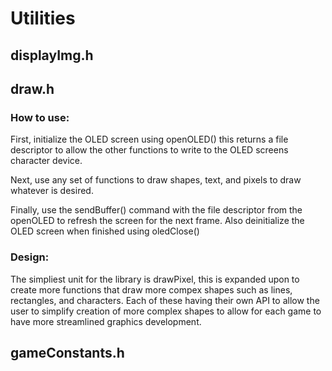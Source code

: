 # Utilities

## displayImg.h

## draw.h

### How to use:

First, initialize the OLED screen using openOLED() this returns a file descriptor to allow the other functions to write to the OLED screens character device.

Next, use any set of functions to draw shapes, text, and pixels to draw whatever is desired.

Finally, use the sendBuffer() command with the file descriptor from the openOLED to refresh the screen for the next frame. Also deinitialize the OLED screen when finished using oledClose()

### Design:

The simpliest unit for the library is drawPixel, this is expanded upon to create more functions that draw more compex shapes such as lines, rectangles, and characters. Each of these having their own API to allow the user to simplify creation of more complex shapes to allow for each game to have more streamlined graphics development.

## gameConstants.h

